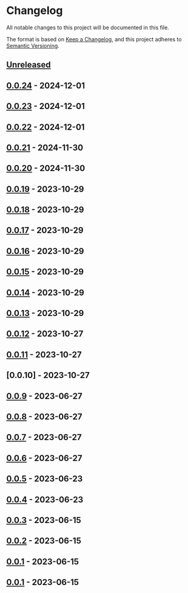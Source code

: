 # Changelog

All notable changes to this project will be documented in this file.

The format is based on [Keep a Changelog](https://keepachangelog.com/en/1.0.0/),
and this project adheres to [Semantic Versioning](https://semver.org/spec/v2.0.0.html).

## [Unreleased]

## [0.0.24] - 2024-12-01

## [0.0.23] - 2024-12-01

## [0.0.22] - 2024-12-01

## [0.0.21] - 2024-11-30

## [0.0.20] - 2024-11-30

## [0.0.19] - 2023-10-29

## [0.0.18] - 2023-10-29

## [0.0.17] - 2023-10-29

## [0.0.16] - 2023-10-29

## [0.0.15] - 2023-10-29

## [0.0.14] - 2023-10-29

## [0.0.13] - 2023-10-29

## [0.0.12] - 2023-10-27

## [0.0.11] - 2023-10-27

## [0.0.10] - 2023-10-27

## [0.0.9] - 2023-06-27

## [0.0.8] - 2023-06-27

## [0.0.7] - 2023-06-27

## [0.0.6] - 2023-06-27

## [0.0.5] - 2023-06-23

## [0.0.4] - 2023-06-23

## [0.0.3] - 2023-06-15

## [0.0.2] - 2023-06-15

## [0.0.1] - 2023-06-15

[0.0.14]: https://github.com/TrujilloGarcia/spiralverse-front/compare/0.0.9...0.0.14

[0.0.12]: https://github.com/TrujilloGarcia/spiralverse-front/compare/0.0.10...0.0.12

[0.0.11]: https://github.com/TrujilloGarcia/spiralverse-front/compare/0.0.10...0.0.11

[0.0.13]: https://github.com/TrujilloGarcia/spiralverse-front/compare/0.0.9...0.0.13

[0.0.9]: https://github.com/TrujilloGarcia/spiralverse-front/compare/0.0.8...0.0.9

[0.0.8]: https://github.com/TrujilloGarcia/spiralverse-front/compare/0.0.7...0.0.8

[0.0.7]: https://github.com/TrujilloGarcia/spiralverse-front/compare/0.0.6...0.0.7

[0.0.6]: https://github.com/TrujilloGarcia/spiralverse-front/compare/0.0.2...0.0.6

[0.0.5]: https://github.com/TrujilloGarcia/spiralverse-front/compare/0.0.2...0.0.5

[0.0.4]: https://github.com/TrujilloGarcia/spiralverse-front/compare/0.0.2...0.0.4

[0.0.3]: https://github.com/TrujilloGarcia/spiralverse-front/compare/0.0.2...0.0.3

[0.0.2]: https://github.com/TrujilloGarcia/spiralverse-front/compare/0.0.1...0.0.2

## [0.0.1] - 2023-06-15

[0.0.1]: https://github.com/TrujilloGarcia/spiralverse-front/compare/0.0.1...0.0.1

[0.0.1]: https://github.com/TrujilloGarcia/spiralverse-front/compare/fc7e135fe1597bfb81cb5c70a8e4b06d60bd8bba...0.0.1

[Unreleased]: https://github.com/TrujilloGarcia/spiralverse-front/compare/0.0.24...HEAD

[0.0.24]: https://github.com/TrujilloGarcia/spiralverse-front/compare/0.0.23...0.0.24

[0.0.23]: https://github.com/TrujilloGarcia/spiralverse-front/compare/0.0.22...0.0.23

[0.0.22]: https://github.com/TrujilloGarcia/spiralverse-front/compare/0.0.21...0.0.22

[0.0.21]: https://github.com/TrujilloGarcia/spiralverse-front/compare/0.0.20...0.0.21

[0.0.20]: https://github.com/TrujilloGarcia/spiralverse-front/compare/0.0.18...0.0.20

[Unreleased]: https://github.com/TrujilloGarcia/spiralverse-front/compare/0.0.19...HEAD

[0.0.19]: https://github.com/TrujilloGarcia/spiralverse-front/compare/0.0.17...0.0.19

[Unreleased]: https://github.com/TrujilloGarcia/spiralverse-front/compare/0.0.18...HEAD

[0.0.18]: https://github.com/TrujilloGarcia/spiralverse-front/compare/0.0.17...0.0.18

[0.0.17]: https://github.com/TrujilloGarcia/spiralverse-front/compare/0.0.16...0.0.17

[0.0.16]: https://github.com/TrujilloGarcia/spiralverse-front/compare/0.0.15...0.0.16

[0.0.15]: https://github.com/TrujilloGarcia/spiralverse-front/compare/0.0.14...0.0.15
